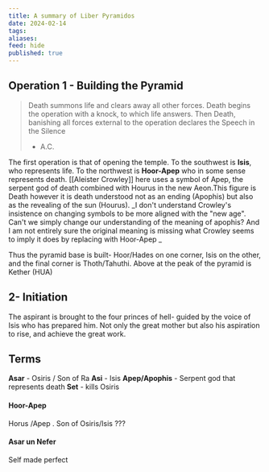 ```yaml
---
title: A summary of Liber Pyramidos
date: 2024-02-14
tags: 
aliases: 
feed: hide
published: true
---
```

## Operation 1 - Building the Pyramid
>Death summons life and clears away all other forces. Death begins the operation with a knock, to which life answers. Then Death, banishing all forces external to the operation declares the Speech in the Silence
>- A.C.

The first operation is that of opening the temple.
To the southwest is **Isis**, who represents life.
To the northwest is **Hoor-Apep** who in some sense represents death.
[[Aleister Crowley]] here uses a symbol of Apep, the serpent god of death combined with Hourus in the new Aeon.This figure is Death however it is death understood not as an ending (Apophis) but also as the revealing of the sun (Hourus). _I don't understand Crowley's insistence on changing symbols to be more aligned with the "new age". Can't we simply change our understanding of the meaning of apophis? And I am not entirely sure the original meaning is missing what Crowley seems to imply it does by replacing with Hoor-Apep _

Thus the pyramid base is built- Hoor/Hades on one corner, Isis on the other, and the final corner is Thoth/Tahuthi. Above at the peak of the pyramid is Kether (HUA) 

## 2- Initiation
The aspirant is brought to the four princes of hell- guided by the voice of Isis who has prepared him. Not only the great mother but also his aspiration to rise, and achieve the great work.  


## Terms

**Asar** - Osiris / Son of Ra
**Asi** - Isis
**Apep/Apophis** - Serpent god that represents death
**Set** - kills Osiris

#### Hoor-Apep
Horus /Apep . Son of Osiris/Isis ??? 
#### Asar un Nefer
Self made perfect